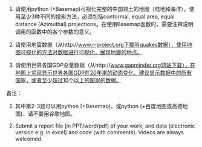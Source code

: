 1. 请使用python (+Basemap)可视化完整的中国领土的地图（陆地和海洋）。使用至少3种不同的投影方法，必须包括conformal, equal area, equal distance (Azimuthal) projections。在使用Basemap函数时，需要注释说明调用的函数中的各个参数的意义。

2. 请使用地震数据（从http://www.r-project.org下载叫quakes数据），使用地图可视化的方法对数据进行可视化，展现地震的地点。

3. 请使用世界各国GDP总量数据（从http://www.gapminder.org网站下载），在地图上实现显示世界各国GDP在20年来的动态变化。建议显示数据中的所有国家，或者至少超过10个以上的国家的数据。

备注：

1. 其中第2-3题可以用python (+Basemap)，或python (+百度地图或高德地图)，请不要用谷歌地图。

2. Submit a report file (in PPT/word/pdf) of your work, and data (electronic version e.g. in excel) and code (with comments). Videos are always welcomed.


